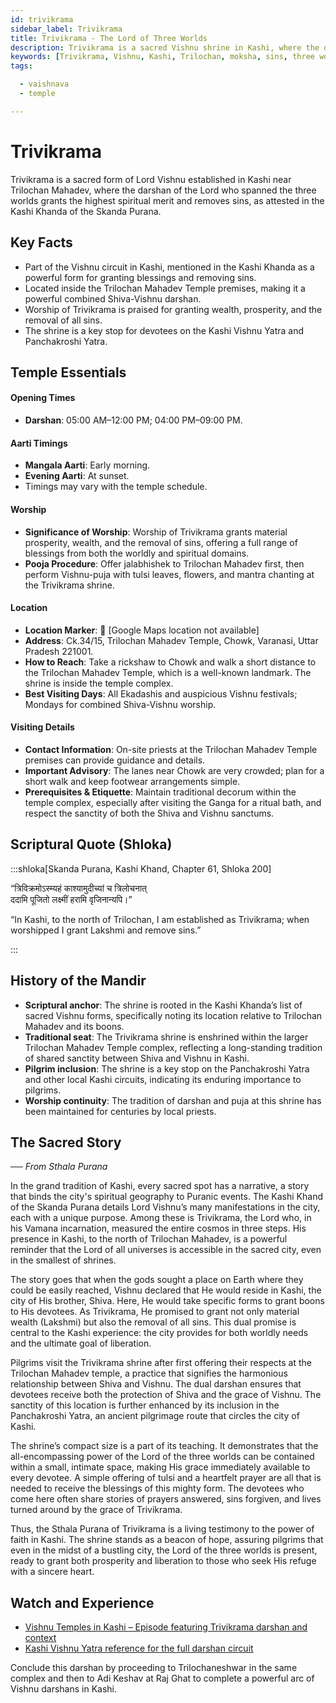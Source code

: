 ```yaml
---
id: trivikrama
sidebar_label: Trivikrama
title: Trivikrama - The Lord of Three Worlds
description: Trivikrama is a sacred Vishnu shrine in Kashi, where the darshan of the Lord who spanned the three worlds grants the highest spiritual merit and removes sins.
keywords: [Trivikrama, Vishnu, Kashi, Trilochan, moksha, sins, three worlds]
tags:

  - vaishnava
  - temple

---
```


# Trivikrama

Trivikrama is a sacred form of Lord Vishnu established in Kashi near Trilochan Mahadev, where the darshan of the Lord who spanned the three worlds grants the highest spiritual merit and removes sins, as attested in the Kashi Khanda of the Skanda Purana.

## Key Facts

* Part of the Vishnu circuit in Kashi, mentioned in the Kashi Khanda as a powerful form for granting blessings and removing sins.
* Located inside the Trilochan Mahadev Temple premises, making it a powerful combined Shiva-Vishnu darshan.
* Worship of Trivikrama is praised for granting wealth, prosperity, and the removal of all sins.
* The shrine is a key stop for devotees on the Kashi Vishnu Yatra and Panchakroshi Yatra.

## Temple Essentials

#### Opening Times
* **Darshan**: 05:00 AM–12:00 PM; 04:00 PM–09:00 PM.

#### Aarti Timings
* **Mangala Aarti**: Early morning.
* **Evening Aarti**: At sunset.
* Timings may vary with the temple schedule.

#### Worship
* **Significance of Worship**: Worship of Trivikrama grants material prosperity, wealth, and the removal of sins, offering a full range of blessings from both the worldly and spiritual domains.
* **Pooja Procedure**: Offer jalabhishek to Trilochan Mahadev first, then perform Vishnu-puja with tulsi leaves, flowers, and mantra chanting at the Trivikrama shrine.

#### Location
* **Location Marker**: 📍 [Google Maps location not available]
* **Address**: Ck.34/15, Trilochan Mahadev Temple, Chowk, Varanasi, Uttar Pradesh 221001.
* **How to Reach**: Take a rickshaw to Chowk and walk a short distance to the Trilochan Mahadev Temple, which is a well-known landmark. The shrine is inside the temple complex.
* **Best Visiting Days**: All Ekadashis and auspicious Vishnu festivals; Mondays for combined Shiva-Vishnu worship.

#### Visiting Details
* **Contact Information**: On-site priests at the Trilochan Mahadev Temple premises can provide guidance and details.
* **Important Advisory**: The lanes near Chowk are very crowded; plan for a short walk and keep footwear arrangements simple.
* **Prerequisites & Etiquette**: Maintain traditional decorum within the temple complex, especially after visiting the Ganga for a ritual bath, and respect the sanctity of both the Shiva and Vishnu sanctums.

## Scriptural Quote (Shloka)

:::shloka[Skanda Purana, Kashi Khand, Chapter 61, Shloka 200]

“त्रिविक्रमोऽस्म्यहं काश्यामुदीच्यां च त्रिलोचनात्<br/>
ददामि पूजितो लक्ष्मीं हरामि वृजिनान्यपि।”

“In Kashi, to the north of Trilochan, I am established as Trivikrama; when worshipped I grant Lakshmi and remove sins.”

:::

## History of the Mandir

* **Scriptural anchor**: The shrine is rooted in the Kashi Khanda’s list of sacred Vishnu forms, specifically noting its location relative to Trilochan Mahadev and its boons.
* **Traditional seat**: The Trivikrama shrine is enshrined within the larger Trilochan Mahadev Temple complex, reflecting a long-standing tradition of shared sanctity between Shiva and Vishnu in Kashi.
* **Pilgrim inclusion**: The shrine is a key stop on the Panchakroshi Yatra and other local Kashi circuits, indicating its enduring importance to pilgrims.
* **Worship continuity**: The tradition of darshan and puja at this shrine has been maintained for centuries by local priests.

## The Sacred Story

_── From Sthala Purana_

In the grand tradition of Kashi, every sacred spot has a narrative, a story that binds the city's spiritual geography to Puranic events. The Kashi Khand of the Skanda Purana details Lord Vishnu’s many manifestations in the city, each with a unique purpose. Among these is Trivikrama, the Lord who, in his Vamana incarnation, measured the entire cosmos in three steps. His presence in Kashi, to the north of Trilochan Mahadev, is a powerful reminder that the Lord of all universes is accessible in the sacred city, even in the smallest of shrines.

The story goes that when the gods sought a place on Earth where they could be easily reached, Vishnu declared that He would reside in Kashi, the city of His brother, Shiva. Here, He would take specific forms to grant boons to His devotees. As Trivikrama, He promised to grant not only material wealth (Lakshmi) but also the removal of all sins. This dual promise is central to the Kashi experience: the city provides for both worldly needs and the ultimate goal of liberation.

Pilgrims visit the Trivikrama shrine after first offering their respects at the Trilochan Mahadev temple, a practice that signifies the harmonious relationship between Shiva and Vishnu. The dual darshan ensures that devotees receive both the protection of Shiva and the grace of Vishnu. The sanctity of this location is further enhanced by its inclusion in the Panchakroshi Yatra, an ancient pilgrimage route that circles the city of Kashi.

The shrine’s compact size is a part of its teaching. It demonstrates that the all-encompassing power of the Lord of the three worlds can be contained within a small, intimate space, making His grace immediately available to every devotee. A simple offering of tulsi and a heartfelt prayer are all that is needed to receive the blessings of this mighty form. The devotees who come here often share stories of prayers answered, sins forgiven, and lives turned around by the grace of Trivikrama.

Thus, the Sthala Purana of Trivikrama is a living testimony to the power of faith in Kashi. The shrine stands as a beacon of hope, assuring pilgrims that even in the midst of a bustling city, the Lord of the three worlds is present, ready to grant both prosperity and liberation to those who seek His refuge with a sincere heart.

## Watch and Experience

* [Vishnu Temples in Kashi – Episode featuring Trivikrama darshan and context](https://www.youtube.com/watch?v=FBHC6oM9_Yg)
* [Kashi Vishnu Yatra reference for the full darshan circuit](https://www.youtube.com/watch?v=2nf2rioMK_0)

Conclude this darshan by proceeding to Trilochaneshwar in the same complex and then to Adi Keshav at Raj Ghat to complete a powerful arc of Vishnu darshans in Kashi.